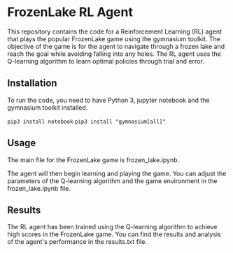 # FrozenLake RL Agent

This repository contains the code for a Reinforcement Learning (RL) agent that plays the popular FrozenLake game using the gymnasium toolkit. The objective of the game is for the agent to navigate through a frozen lake and reach the goal while avoiding falling into any holes. The RL agent uses the Q-learning algorithm to learn optimal policies through trial and error.

## Installation

To run the code, you need to have Python 3, jupyter notebook and the gymnasium toolkit installed.

`pip3 install notebook`
`pip3 install "gymnasium[all]"`

## Usage

The main file for the FrozenLake game is frozen_lake.ipynb.

The agent will then begin learning and playing the game. You can adjust the parameters of the Q-learning algorithm and the game environment in the frozen_lake.ipynb file.

## Results

The RL agent has been trained using the Q-learning algorithm to achieve high scores in the FrozenLake game. You can find the results and analysis of the agent's performance in the results.txt file.
